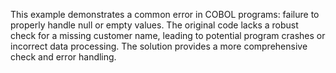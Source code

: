 This example demonstrates a common error in COBOL programs:  failure to properly handle null or empty values.  The original code lacks a robust check for a missing customer name, leading to potential program crashes or incorrect data processing. The solution provides a more comprehensive check and error handling.